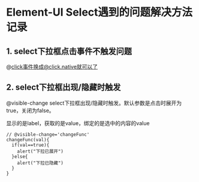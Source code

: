 # Element-UI Select遇到的问题解决方法记录

## 1. select下拉框点击事件不触发问题

@click事件换成@click.native就可以了


## 2. select下拉框出现/隐藏时触发

@visible-change  select下拉框出现/隐藏时触发。默认参数是点击时展开为true，关闭为false。

显示的是label，获取的是value，绑定的是选中的内容的value

```
// @visible-change='changeFunc'
changeFunc(val){  
  if(val==true){
    alert("下拉已展开")
  }else{
    alert("下拉已隐藏")
  }
} 
```
